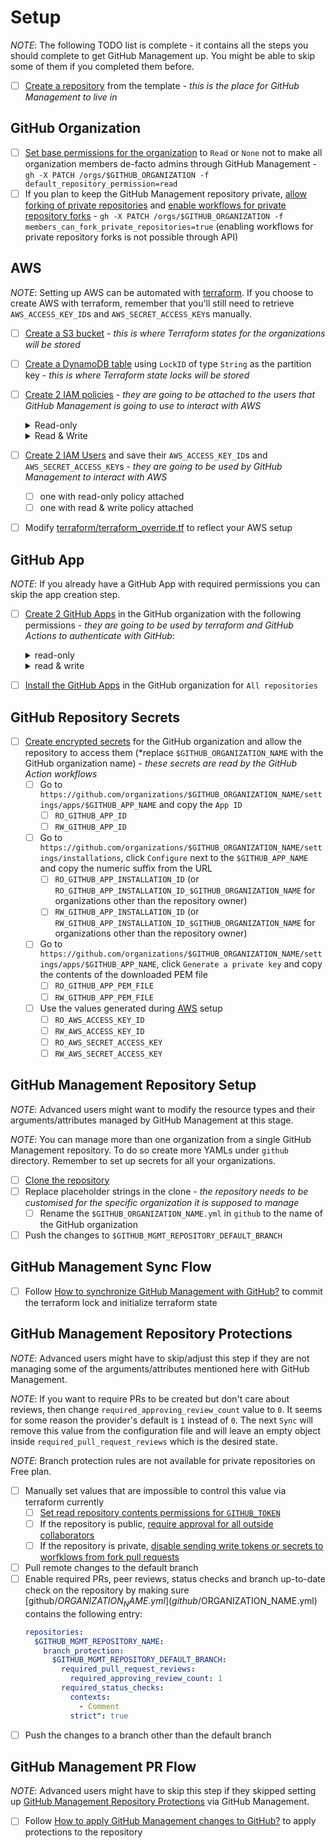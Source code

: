 # Setup

*NOTE*: The following TODO list is complete - it contains all the steps you should complete to get GitHub Management up. You might be able to skip some of them if you completed them before.

- [ ] [Create a repository](https://docs.github.com/en/repositories/creating-and-managing-repositories/creating-a-repository-from-a-template) from the template - *this is the place for GitHub Management to live in*

## GitHub Organization

- [ ] [Set base permissions for the organization](https://docs.github.com/en/organizations/managing-access-to-your-organizations-repositories/setting-base-permissions-for-an-organization) to `Read` or `None` not to make all organization members de-facto admins through GitHub Management - `gh -X PATCH /orgs/$GITHUB_ORGANIZATION -f default_repository_permission=read`
- [ ] If you plan to keep the GitHub Management repository private, [allow forking of private repositories](https://docs.github.com/en/organizations/managing-organization-settings/managing-the-forking-policy-for-your-organization) and [enable workflows for private repository forks](https://docs.github.com/en/organizations/managing-organization-settings/disabling-or-limiting-github-actions-for-your-organization#enabling-workflows-for-private-repository-forks) - `gh -X PATCH /orgs/$GITHUB_ORGANIZATION -f members_can_fork_private_repositories=true` (enabling workflows for private repository forks is not possible through API)

## AWS

*NOTE*: Setting up AWS can be automated with [terraform](../terraform/bootstrap/aws.tf). If you choose to create AWS with terraform, remember that you'll still need to retrieve `AWS_ACCESS_KEY_ID`s and `AWS_SECRET_ACCESS_KEY`s manually.

- [ ] [Create a S3 bucket](https://docs.aws.amazon.com/AmazonS3/latest/userguide/creating-bucket.html) - *this is where Terraform states for the organizations will be stored*
- [ ] [Create a DynamoDB table](https://docs.aws.amazon.com/amazondynamodb/latest/developerguide/getting-started-step-1.html) using `LockID` of type `String` as the partition key - *this is where Terraform state locks will be stored*
- [ ] [Create 2 IAM policies](https://docs.aws.amazon.com/IAM/latest/UserGuide/access_policies_create.html) - *they are going to be attached to the users that GitHub Management is going to use to interact with AWS*
    <details><summary>Read-only</summary>

    ```
    {
      "Version": "2012-10-17",
      "Statement": [
        {
          "Action": [
            "s3:ListBucket"
          ],
          "Effect": "Allow",
          "Resource": "arn:aws:s3:::$S3_BUCKET_NAME"
        },
        {
          "Action": [
            "s3:GetObject"
          ],
          "Effect": "Allow",
          "Resource": "arn:aws:s3:::$S3_BUCKET_NAME/*"
        },
        {
          "Action": [
            "dynamodb:GetItem"
          ],
          "Effect": "Allow",
          "Resource": "arn:aws:dynamodb:*:*:table/$DYNAMO_DB_TABLE_NAME"
        }
      ]
    }
    ```
    </details>
    <details><summary>Read & Write</summary>

    ```
    {
      "Version": "2012-10-17",
      "Statement": [
        {
          "Action": [
            "s3:ListBucket"
          ],
          "Effect": "Allow",
          "Resource": "arn:aws:s3:::$S3_BUCKET_NAME"
        },
        {
          "Action": [
            "s3:PutObject",
            "s3:GetObject",
            "s3:DeleteObject"
          ],
          "Effect": "Allow",
          "Resource": "arn:aws:s3:::$S3_BUCKET_NAME/*"
        },
        {
          "Action": [
            "dynamodb:GetItem",
            "dynamodb:PutItem",
            "dynamodb:DeleteItem"
          ],
          "Effect": "Allow",
          "Resource": "arn:aws:dynamodb:*:*:table/$DYNAMO_DB_TABLE_NAME"
        }
      ]
    }
    ```
    </details>
- [ ] [Create 2 IAM Users](https://docs.aws.amazon.com/IAM/latest/UserGuide/id_users_create.html) and save their `AWS_ACCESS_KEY_ID`s and `AWS_SECRET_ACCESS_KEY`s - *they are going to be used by GitHub Management to interact with AWS*
    - [ ] one with read-only policy attached
    - [ ] one with read & write policy attached
- [ ] Modify [terraform/terraform_override.tf](terraform/terraform_override.tf) to reflect your AWS setup

## GitHub App

*NOTE*: If you already have a GitHub App with required permissions you can skip the app creation step.

- [ ] [Create 2 GitHub Apps](https://docs.github.com/en/developers/apps/building-github-apps/creating-a-github-app) in the GitHub organization with the following permissions - *they are going to be used by terraform and GitHub Actions to authenticate with GitHub*:
    <details><summary>read-only</summary>

    - `Repository permissions`
        - `Administration`: `Read-only`
        - `Contents`: `Read-only`
        - `Metadata`: `Read-only`
    - `Organization permissions`
        - `Members`: `Read-only`
    </details>
    <details><summary>read & write</summary>

    - `Repository permissions`
        - `Administration`: `Read & Write`
        - `Contents`: `Read & Write`
        - `Metadata`: `Read-only`
        - `Pull requests`: `Read & Write`
        - `Workflows`: `Read & Write`
    - `Organization permissions`
        - `Members`: `Read & Write`
    </details>
- [ ] [Install the GitHub Apps](https://docs.github.com/en/developers/apps/managing-github-apps/installing-github-apps) in the GitHub organization for `All repositories`

## GitHub Repository Secrets

- [ ] [Create encrypted secrets](https://docs.github.com/en/actions/security-guides/encrypted-secrets#creating-encrypted-secrets-for-an-organization) for the GitHub organization and allow the repository to access them (\*replace `$GITHUB_ORGANIZATION_NAME` with the GitHub organization name) - *these secrets are read by the GitHub Action workflows*
    - [ ] Go to `https://github.com/organizations/$GITHUB_ORGANIZATION_NAME/settings/apps/$GITHUB_APP_NAME` and copy the `App ID`
       - [ ] `RO_GITHUB_APP_ID`
       - [ ] `RW_GITHUB_APP_ID`
    - [ ] Go to `https://github.com/organizations/$GITHUB_ORGANIZATION_NAME/settings/installations`, click `Configure` next to the `$GITHUB_APP_NAME` and copy the numeric suffix from the URL
       - [ ] `RO_GITHUB_APP_INSTALLATION_ID` (or `RO_GITHUB_APP_INSTALLATION_ID_$GITHUB_ORGANIZATION_NAME` for organizations other than the repository owner)
       - [ ] `RW_GITHUB_APP_INSTALLATION_ID` (or `RW_GITHUB_APP_INSTALLATION_ID_$GITHUB_ORGANIZATION_NAME` for organizations other than the repository owner)
    - [ ] Go to `https://github.com/organizations/$GITHUB_ORGANIZATION_NAME/settings/apps/$GITHUB_APP_NAME`, click `Generate a private key` and copy the contents of the downloaded PEM file
       - [ ] `RO_GITHUB_APP_PEM_FILE`
       - [ ] `RW_GITHUB_APP_PEM_FILE`
    - [ ] Use the values generated during [AWS](#aws) setup
       - [ ] `RO_AWS_ACCESS_KEY_ID`
       - [ ] `RW_AWS_ACCESS_KEY_ID`
       - [ ] `RO_AWS_SECRET_ACCESS_KEY`
       - [ ] `RW_AWS_SECRET_ACCESS_KEY`

## GitHub Management Repository Setup

*NOTE*: Advanced users might want to modify the resource types and their arguments/attributes managed by GitHub Management at this stage.

*NOTE*: You can manage more than one organization from a single GitHub Management repository. To do so create more YAMLs under `github` directory. Remember to set up secrets for all your organizations.

- [ ] [Clone the repository](https://docs.github.com/en/repositories/creating-and-managing-repositories/cloning-a-repository)
- [ ] Replace placeholder strings in the clone - *the repository needs to be customised for the specific organization it is supposed to manage*
    - [ ] Rename the `$GITHUB_ORGANIZATION_NAME.yml` in `github` to the name of the GitHub organization
- [ ] Push the changes to `$GITHUB_MGMT_REPOSITORY_DEFAULT_BRANCH`

## GitHub Management Sync Flow

- [ ] Follow [How to synchronize GitHub Management with GitHub?](HOWTOS.md#synchronize-github-management-with-github) to commit the terraform lock and initialize terraform state

## GitHub Management Repository Protections

*NOTE*: Advanced users might have to skip/adjust this step if they are not managing some of the arguments/attributes mentioned here with GitHub Management.

*NOTE*: If you want to require PRs to be created but don't care about reviews, then change `required_approving_review_count` value to `0`. It seems for some reason the provider's default is `1` instead of `0`. The next `Sync` will remove this value from the configuration file and will leave an empty object inside `required_pull_request_reviews` which is the desired state.

*NOTE*: Branch protection rules are not available for private repositories on Free plan.

- [ ] Manually set values that are impossible to control this value via terraform currently
   - [ ] [Set read repository contents permissions for `GITHUB_TOKEN`](https://docs.github.com/en/repositories/managing-your-repositorys-settings-and-features/enabling-features-for-your-repository/managing-github-actions-settings-for-a-repository#setting-the-permissions-of-the-github_token-for-your-repository)
   - [ ] If the repository is public, [require approval for all outside collaborators](https://docs.github.com/en/repositories/managing-your-repositorys-settings-and-features/enabling-features-for-your-repository/managing-github-actions-settings-for-a-repository#configuring-required-approval-for-workflows-from-public-forks)
   - [ ] If the repository is private, [disable sending write tokens or secrets to worfklows from fork pull requests](https://docs.github.com/en/repositories/managing-your-repositorys-settings-and-features/enabling-features-for-your-repository/managing-github-actions-settings-for-a-repository#enabling-workflows-for-private-repository-forks)
- [ ] Pull remote changes to the default branch
- [ ] Enable required PRs, peer reviews, status checks and branch up-to-date check on the repository by making sure [github/$ORGANIZATION_NAME.yml](github/$ORGANIZATION_NAME.yml) contains the following entry:
    ```yaml
    repositories:
      $GITHUB_MGMT_REPOSITORY_NAME:
        branch_protection:
          $GITHUB_MGMT_REPOSITORY_DEFAULT_BRANCH:
            required_pull_request_reviews:
              required_approving_review_count: 1
            required_status_checks:
              contexts:
                - Comment
              strict": true
    ```
- [ ] Push the changes to a branch other than the default branch

## GitHub Management PR Flow

*NOTE*: Advanced users might have to skip this step if they skipped setting up [GitHub Management Repository Protections](#github-management-repository-protections) via GitHub Management.

- [ ] Follow [How to apply GitHub Management changes to GitHub?](HOWTOS.md#apply-github-management-changes-to-github) to apply protections to the repository
